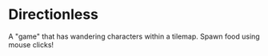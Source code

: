 # Directionless

A "game" that has wandering characters within a tilemap. Spawn food using mouse clicks!
